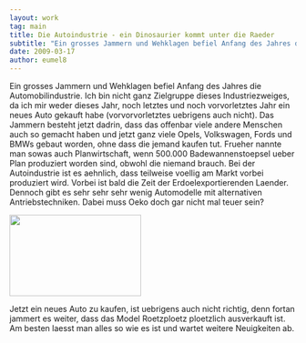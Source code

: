 ```yaml
---
layout: work
tag: main
title: Die Autoindustrie - ein Dinosaurier kommt unter die Raeder
subtitle: "Ein grosses Jammern und Wehklagen befiel Anfang des Jahres die Automobilindustrie. Ich bin nicht ganz Zielgruppe dieses Industriezweiges, da ich mir weder dieses Jahr, noch letztes und noch vorvorletztes Jahr ein neues Auto gekauft habe&hellip;"
date: 2009-03-17
author: eumel8
---
```


Ein grosses Jammern und Wehklagen befiel Anfang des Jahres die Automobilindustrie. Ich bin nicht ganz Zielgruppe dieses Industriezweiges, da ich mir weder dieses Jahr, noch letztes und noch vorvorletztes Jahr ein neues Auto gekauft habe (vorvorvorletztes uebrigens auch nicht). Das Jammern besteht jetzt dadrin, dass das offenbar viele andere Menschen auch so gemacht haben und jetzt ganz viele Opels, Volkswagen, Fords und BMWs gebaut worden, ohne dass die jemand kaufen tut. Frueher nannte man sowas auch Planwirtschaft, wenn 500.000 Badewannenstoepsel ueber Plan produziert worden sind, obwohl die niemand brauch. 
Bei der Autoindustrie ist es aehnlich, dass teilweise voellig am Markt vorbei produziert wird. Vorbei ist bald die Zeit der Erdoelexportierenden Laender. Dennoch gibt es sehr sehr sehr wenig Automodelle mit alternativen Antriebstechniken. Dabei muss Oeko doch gar nicht mal teuer sein?

<div class="image_block"><img src="http://blog.eumelnet.de/blogs/media/blogs/blog/Flintstones.jpg" alt="" title="" width="231" height="143" /></div>

Jetzt ein neues Auto zu kaufen, ist uebrigens auch nicht richtig, denn fortan jammert es weiter, dass das Model Roetzploetz ploetzlich ausverkauft ist. Am besten laesst man alles so wie es ist und wartet weitere Neuigkeiten ab.
